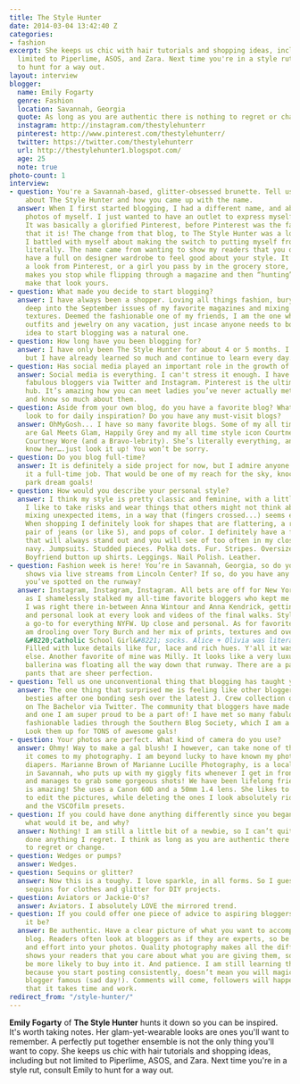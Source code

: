 ```yaml
---
title: The Style Hunter
date: 2014-03-04 13:42:40 Z
categories:
- fashion
excerpt: She keeps us chic with hair tutorials and shopping ideas, including but not
  limited to Piperlime, ASOS, and Zara. Next time you're in a style rut, consult Emily
  to hunt for a way out.
layout: interview
blogger:
  name: Emily Fogarty
  genre: Fashion
  location: Savannah, Georgia
  quote: As long as you are authentic there is nothing to regret or change.
  instagram: http://instagram.com/thestylehunterr
  pinterest: http://www.pinterest.com/thestylehunterr/
  twitter: https://twitter.com/thestylehunterr
  url: http://thestylehunter1.blogspot.com/
  age: 25
  note: true
photo-count: 1
interview:
- question: You're a Savannah-based, glitter-obsessed brunette. Tell us a little bit
    about The Style Hunter and how you came up with the name.
  answer: When I first started blogging, I had a different name, and absolutely no
    photos of myself. I just wanted to have an outlet to express myself creatively.
    It was basically a glorified Pinterest, before Pinterest was the fabulous beast
    that it is! The change from that blog, to The Style Hunter was a long time coming.
    I battled with myself about making the switch to putting myself front and center,
    literally. The name came from wanting to show my readers that you don’t have to
    have a full on designer wardrobe to feel good about your style. It’s about finding
    a look from Pinterest, or a girl you pass by in the grocery store, the look that
    makes you stop while flipping through a magazine and then “hunting” for how to
    make that look yours.
- question: What made you decide to start blogging?
  answer: I have always been a shopper. Loving all things fashion, burying my nose
    deep into the September issues of my favorite magazines and mixing patterns and
    textures. Deemed the fashionable one of my friends, I am the one who brings extra
    outfits and jewelry on any vacation, just incase anyone needs to borrow. So, the
    idea to start blogging was a natural one.
- question: How long have you been blogging for?
  answer: I have only been The Style Hunter for about 4 or 5 months. I’m a baby blogger,
    but I have already learned so much and continue to learn every day.
- question: Has social media played an important role in the growth of The Style Hunter?
  answer: Social media is everything. I can't stress it enough. I have met so many
    fabulous bloggers via Twitter and Instagram. Pinterest is the ultimate inspiration
    hub. It’s amazing how you can meet ladies you’ve never actually met face-to-face
    and know so much about them.
- question: Aside from your own blog, do you have a favorite blog? What blogs do you
    look to for daily inspiration? Do you have any must-visit blogs?
  answer: OhMyGosh... I have so many favorite blogs. Some of my all time favorites
    are Gal Meets Glam, Happily Grey and my all time style icon Courtney Kerr of What
    Courtney Wore (and a Bravo-lebrity). She’s literally everything, and if you don’t
    know her….just look it up! You won’t be sorry.
- question: Do you blog full-time?
  answer: It is definitely a side project for now, but I admire anyone who can make
    it a full-time job. That would be one of my reach for the sky, knock out of the
    park dream goals!
- question: How would you describe your personal style?
  answer: I think my style is pretty classic and feminine, with a little bit of edge.
    I like to take risks and wear things that others might not think about. I like
    mixing unexpected items, in a way that (fingers crossed...) seems effortless.
    When shopping I definitely look for shapes that are flattering, a really good
    pair of jeans (or like 5), and pops of color. I definitely have a few favorites
    that will always stand out and you will see of too often in my closet. Anything
    navy. Jumpsuits. Studded pieces. Polka dots. Fur. Stripes. Oversized baubles.
    Boyfriend button up shirts. Leggings. Nail Polish. Leather.
- question: Fashion week is here! You’re in Savannah, Georgia, so do you watch the
    shows via live streams from Lincoln Center? If so, do you have any favorite trends
    you’ve spotted on the runway?
  answer: Instagram, Instagram, Instagram. All bets are off for New York Fashion Week
    as I shamelessly stalked my all-time favorite bloggers who kept me feeling like
    I was right there in-between Anna Wintour and Anna Kendrick, getting an up close
    and personal look at every look and videos of the final walks. Style.com is also
    a go-to for everything NYFW. Up close and personal. As for favorite trends, I
    am drooling over Tory Burch and her mix of prints, textures and over-the-knee
    &#8220;Catholic School Girl&#8221; socks. Alice + Olivia was literally a dream.
    Filled with luxe details like fur, lace and rich hues. Y'all it was something
    else. Another favorite of mine was Milly. It looks like a very luxurious and well-dressed
    ballerina was floating all the way down that runway. There are a pair of fringe
    pants that are sheer perfection.
- question: Tell us one unconventional thing that blogging has taught you.
  answer: The one thing that surprised me is feeling like other bloggers are your
    besties after one bonding sesh over the latest J. Crew collection or what happened
    on The Bachelor via Twitter. The community that bloggers have made is amazing,
    and one I am super proud to be a part of! I have met so many fabulous, and clearly
    fashionable ladies through the Southern Blog Society, which I am a member of.
    Look them up for TONS of awesome gals!
- question: Your photos are perfect. What kind of camera do you use?
  answer: Ohmy! Way to make a gal blush! I however, can take none of the credit when
    it comes to my photography. I am beyond lucky to have known my photographer since
    diapers. Marianne Brown of Marianne Lucille Photography, is a local photographer
    in Savannah, who puts up with my giggly fits whenever I get in front of the camera
    and manages to grab some gorgeous shots! We have been lifelong friends and she
    is amazing! She uses a Canon 60D and a 50mm 1.4 lens. She likes to use Lightroom
    to edit the pictures, while deleting the ones I look absolutely ridiculous in,
    and the VSCOfilm presets.
- question: If you could have done anything differently since you began blogging&#58;
    what would it be, and why?
  answer: Nothing! I am still a little bit of a newbie, so I can’t quite say I’ve
    done anything I regret. I think as long as you are authentic there is nothing
    to regret or change.
- question: Wedges or pumps?
  answer: Wedges.
- question: Sequins or glitter?
  answer: Now this is a toughy. I love sparkle, in all forms. So I guess I would say
    sequins for clothes and glitter for DIY projects.
- question: Aviators or Jackie-O's?
  answer: Aviators. I absolutely LOVE the mirrored trend.
- question: If you could offer one piece of advice to aspiring bloggers, what would
    it be?
  answer: Be authentic. Have a clear picture of what you want to accomplish with your
    blog. Readers often look at bloggers as if they are experts, so be one. Put time
    and effort into your photos. Quality photography makes all the difference! It
    shows your readers that you care about what you are giving them, so they will
    be more likely to buy into it. And patience. I am still learning this one. Just
    because you start posting consistently, doesn’t mean you will magically become
    blogger famous (sad day!). Comments will come, followers will happen, just remember
    that it takes time and work.
redirect_from: "/style-hunter/"
---
```


**Emily Fogarty** of **The Style Hunter** hunts it down so you can be inspired. It's worth taking notes. Her glam-yet-wearable looks are ones you'll want to remember. A perfectly put together ensemble is not the only thing you'll want to copy. She keeps us chic with hair tutorials and shopping ideas, including but not limited to Piperlime, ASOS, and Zara. Next time you're in a style rut, consult Emily to hunt for a way out.